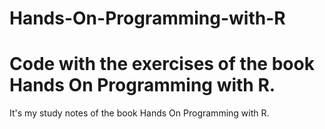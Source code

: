 # Hands-On-Programming-with-R

# Code  with the exercises of the book Hands On Programming with R.

It's my study notes of the book Hands On Programming with R.
